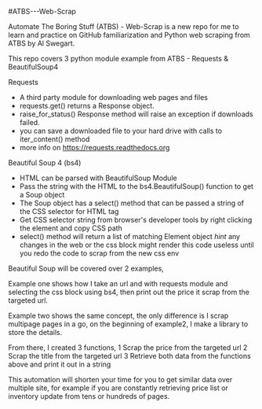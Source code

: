 #ATBS---Web-Scrap

Automate The Boring Stuff (ATBS) - Web-Scrap is a new repo for me to learn and practice on GitHub familiarization and Python web scraping from ATBS by Al Swegart.

This repo covers 3 python module example from ATBS - Requests & BeautifulSoup4


Requests
 - A third party module for downloading web pages and files
 - requests.get() returns a Response object.
 - raise_for_status() Response method will raise an exception if downloads failed.
 - you can save a downloaded file to your hard drive with calls to iter_content() method
 - more info on https://requests.readthedocs.org

Beautiful Soup 4 (bs4)
- HTML can be parsed with BeautifulSoup Module
- Pass the string with the HTML to the bs4.BeautifulSoup() function to get a Soup object
- The Soup object has a select() method that can be passed a string of the CSS selector for HTML tag
- Get CSS selector string from browser's developer tools by right clicking the element and copy CSS path
- select() method will return a list of matching Element object
*hint* any changes in the web or the css block might render this code useless until you redo the code to scrap from the new css env

Beautiful Soup will be covered over 2 examples, 

Example one shows how I take an url and with requests module and selecting the css block using bs4, then print out the price it scrap from the targeted url.

Example two shows the same concept, the only difference is I scrap multipage pages in a go, on the beginning of example2, I make a library to store the details.

From there, I created 3 functions,
1 Scrap the price from the targeted url
2 Scrap the title from the targeted url
3 Retrieve both data from the functions above and print it out in a string

This automation will shorten your time for you to get similar data over multiple site, for example if you are constantly retrieving price list or inventory update from tens or hundreds of pages.


